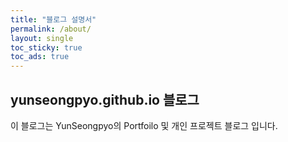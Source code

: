 ```yaml
---
title: "블로그 설명서"
permalink: /about/
layout: single
toc_sticky: true
toc_ads: true
---
```


## yunseongpyo.github.io 블로그

이 블로그는 YunSeongpyo의 Portfoilo 및 개인 프로젝트 블로그 입니다.


